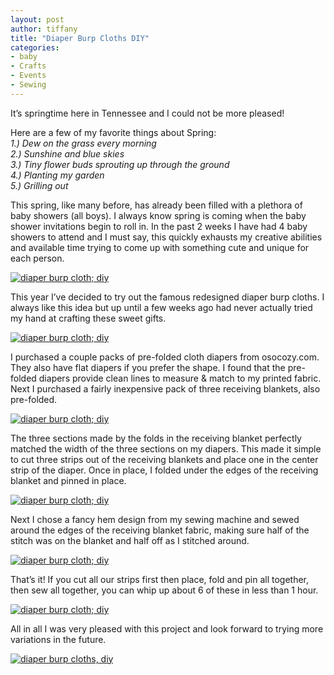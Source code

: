 ```yaml
---
layout: post
author: tiffany
title: "Diaper Burp Cloths DIY"
categories: 
- baby
- Crafts
- Events
- Sewing
---
```


It’s springtime here in Tennessee and I could not be more pleased!

Here are a few of my favorite things about Spring:  
_1.) Dew on the grass every morning  
2.) Sunshine and blue skies  
3.) Tiny flower buds sprouting up through the ground  
4.) Planting my garden  
5.) Grilling out_

This spring, like many before, has already been filled with a plethora of baby showers (all boys). I always know spring is coming when the baby shower invitations begin to roll in. In the past 2 weeks I have had 4 baby showers to attend and I must say, this quickly exhausts my creative abilities and available time trying to come up with something cute and unique for each person.

[![diaper burp cloth; diy](jekyll_uploads/2013/04/diaperburpcloths-6-575x384.jpg)](http://www.sweetpeonies.com/2013/04/diaper-burp-cloths/diaperburpcloths-6/)

This year I’ve decided to try out the famous redesigned diaper burp cloths. I always like this idea but up until a few weeks ago had never actually tried my hand at crafting these sweet gifts.

[![diaper burp cloth; diy](jekyll_uploads/2013/04/diaperburpcloths-10-575x384.jpg)](http://www.sweetpeonies.com/2013/04/diaper-burp-cloths/diaperburpcloths-10/)

I purchased a couple packs of pre-folded cloth diapers from osocozy.com. They also have flat diapers if you prefer the shape. I found that the pre-folded diapers provide clean lines to measure & match to my printed fabric. Next I purchased a fairly inexpensive pack of three receiving blankets, also pre-folded.

[![diaper burp cloth; diy](jekyll_uploads/2013/04/diaperburpcloths-5-575x384.jpg)](http://www.sweetpeonies.com/2013/04/diaper-burp-cloths/diaperburpcloths-5/)

The three sections made by the folds in the receiving blanket perfectly matched the width of the three sections on my diapers. This made it simple to cut three strips out of the receiving blankets and place one in the center strip of the diaper. Once in place, I folded under the edges of the receiving blanket and pinned in place.

[![diaper burp cloth; diy](jekyll_uploads/2013/04/diaperburpcloths-7-575x384.jpg)](http://www.sweetpeonies.com/2013/04/diaper-burp-cloths/diaperburpcloths-7/)

Next I chose a fancy hem design from my sewing machine and sewed around the edges of the receiving blanket fabric, making sure half of the stitch was on the blanket and half off as I stitched around.

[![diaper burp cloth; diy](jekyll_uploads/2013/04/diaperburpcloths-3-575x381.jpg)](http://www.sweetpeonies.com/2013/04/diaper-burp-cloths/diaperburpcloths-3/)

That’s it! If you cut all our strips first then place, fold and pin all together, then sew all together, you can whip up about 6 of these in less than 1 hour.

[![diaper burp cloth; diy](jekyll_uploads/2013/04/diaperburpcloths-12-575x381.jpg)](http://www.sweetpeonies.com/2013/04/diaper-burp-cloths/diaperburpcloths-12/)

All in all I was very pleased with this project and look forward to trying more variations in the future.

[![diaper burp cloths, diy](jekyll_uploads/2013/04/diaperburpcloths-9-575x381.jpg)](http://www.sweetpeonies.com/2013/04/diaper-burp-cloths/diaperburpcloths-9/)